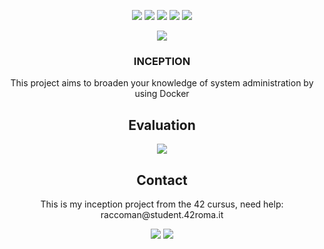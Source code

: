 <p align="center">
  <img src="https://img.shields.io/github/contributors/raccoman/inception?style=for-the-badge"/>
  <img src="https://img.shields.io/github/forks/raccoman/inception?style=for-the-badge"/>
  <img src="https://img.shields.io/github/stars/raccoman/inception?style=for-the-badge"/>
  <img src="https://img.shields.io/github/issues/raccoman/inception?style=for-the-badge"/>
  <img src="https://img.shields.io/github/license/raccoman/inception?style=for-the-badge"/>
</p>

<p align="center">
  <img src="https://badge42.herokuapp.com/api/stats/raccoman?privacyEmail=true"/>
</p>
<h3 align="center">
  INCEPTION
</h3>
<p align="center">
  This project aims to broaden your knowledge of system administration by using Docker
</p>

<h2 align="center">
  Evaluation
</h2>
<p align="center">
  <img src="https://badge42.herokuapp.com/api/project/raccoman/Inception"/>
</p>

<h2 align="center">
  Contact
</h2>
<p align="center">
  This is my inception project from the 42 cursus, need help: raccoman@student.42roma.it
</p>

<p align="center">
    <img src="https://forthebadge.com/images/badges/made-with-c.svg"/>
    <img src="https://forthebadge.com/images/badges/not-a-bug-a-feature.svg"/>
</p>
